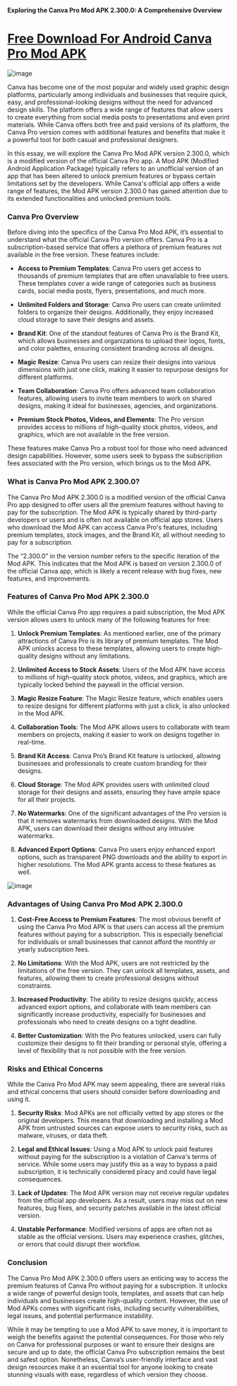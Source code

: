 **Exploring the Canva Pro Mod APK 2.300.0: A Comprehensive Overview**

# [Free Download For Android Canva Pro Mod APK](https://canva-premium-1.modfyp.com/)

![image](https://github.com/user-attachments/assets/336fed10-9dca-44ee-987b-97d397b0e00d)

Canva has become one of the most popular and widely used graphic design platforms, particularly among individuals and businesses that require quick, easy, and professional-looking designs without the need for advanced design skills. The platform offers a wide range of features that allow users to create everything from social media posts to presentations and even print materials. While Canva offers both free and paid versions of its platform, the Canva Pro version comes with additional features and benefits that make it a powerful tool for both casual and professional designers.

In this essay, we will explore the Canva Pro Mod APK version 2.300.0, which is a modified version of the official Canva Pro app. A Mod APK (Modified Android Application Package) typically refers to an unofficial version of an app that has been altered to unlock premium features or bypass certain limitations set by the developers. While Canva's official app offers a wide range of features, the Mod APK version 2.300.0 has gained attention due to its extended functionalities and unlocked premium tools.

### **Canva Pro Overview**

Before diving into the specifics of the Canva Pro Mod APK, it’s essential to understand what the official Canva Pro version offers. Canva Pro is a subscription-based service that offers a plethora of premium features not available in the free version. These features include:

- **Access to Premium Templates**: Canva Pro users get access to thousands of premium templates that are often unavailable to free users. These templates cover a wide range of categories such as business cards, social media posts, flyers, presentations, and much more.

- **Unlimited Folders and Storage**: Canva Pro users can create unlimited folders to organize their designs. Additionally, they enjoy increased cloud storage to save their designs and assets.

- **Brand Kit**: One of the standout features of Canva Pro is the Brand Kit, which allows businesses and organizations to upload their logos, fonts, and color palettes, ensuring consistent branding across all designs.

- **Magic Resize**: Canva Pro users can resize their designs into various dimensions with just one click, making it easier to repurpose designs for different platforms.

- **Team Collaboration**: Canva Pro offers advanced team collaboration features, allowing users to invite team members to work on shared designs, making it ideal for businesses, agencies, and organizations.

- **Premium Stock Photos, Videos, and Elements**: The Pro version provides access to millions of high-quality stock photos, videos, and graphics, which are not available in the free version.

These features make Canva Pro a robust tool for those who need advanced design capabilities. However, some users seek to bypass the subscription fees associated with the Pro version, which brings us to the Mod APK.

### **What is Canva Pro Mod APK 2.300.0?**

The Canva Pro Mod APK 2.300.0 is a modified version of the official Canva Pro app designed to offer users all the premium features without having to pay for the subscription. The Mod APK is typically shared by third-party developers or users and is often not available on official app stores. Users who download the Mod APK can access Canva Pro's features, including premium templates, stock images, and the Brand Kit, all without needing to pay for a subscription.

The “2.300.0” in the version number refers to the specific iteration of the Mod APK. This indicates that the Mod APK is based on version 2.300.0 of the official Canva app, which is likely a recent release with bug fixes, new features, and improvements.

### **Features of Canva Pro Mod APK 2.300.0**

While the official Canva Pro app requires a paid subscription, the Mod APK version allows users to unlock many of the following features for free:

1. **Unlock Premium Templates**: As mentioned earlier, one of the primary attractions of Canva Pro is its library of premium templates. The Mod APK unlocks access to these templates, allowing users to create high-quality designs without any limitations.

2. **Unlimited Access to Stock Assets**: Users of the Mod APK have access to millions of high-quality stock photos, videos, and graphics, which are typically locked behind the paywall in the official version.

3. **Magic Resize Feature**: The Magic Resize feature, which enables users to resize designs for different platforms with just a click, is also unlocked in the Mod APK.

4. **Collaboration Tools**: The Mod APK allows users to collaborate with team members on projects, making it easier to work on designs together in real-time.

5. **Brand Kit Access**: Canva Pro’s Brand Kit feature is unlocked, allowing businesses and professionals to create custom branding for their designs.

6. **Cloud Storage**: The Mod APK provides users with unlimited cloud storage for their designs and assets, ensuring they have ample space for all their projects.

7. **No Watermarks**: One of the significant advantages of the Pro version is that it removes watermarks from downloaded designs. With the Mod APK, users can download their designs without any intrusive watermarks.

8. **Advanced Export Options**: Canva Pro users enjoy enhanced export options, such as transparent PNG downloads and the ability to export in higher resolutions. The Mod APK grants access to these features as well.

![image](https://github.com/user-attachments/assets/ea1c7200-2c68-4501-bfc0-a08c876471fa)

### **Advantages of Using Canva Pro Mod APK 2.300.0**

1. **Cost-Free Access to Premium Features**: The most obvious benefit of using the Canva Pro Mod APK is that users can access all the premium features without paying for a subscription. This is especially beneficial for individuals or small businesses that cannot afford the monthly or yearly subscription fees.

2. **No Limitations**: With the Mod APK, users are not restricted by the limitations of the free version. They can unlock all templates, assets, and features, allowing them to create professional designs without constraints.

3. **Increased Productivity**: The ability to resize designs quickly, access advanced export options, and collaborate with team members can significantly increase productivity, especially for businesses and professionals who need to create designs on a tight deadline.

4. **Better Customization**: With the Pro features unlocked, users can fully customize their designs to fit their branding or personal style, offering a level of flexibility that is not possible with the free version.

### **Risks and Ethical Concerns**

While the Canva Pro Mod APK may seem appealing, there are several risks and ethical concerns that users should consider before downloading and using it.

1. **Security Risks**: Mod APKs are not officially vetted by app stores or the original developers. This means that downloading and installing a Mod APK from untrusted sources can expose users to security risks, such as malware, viruses, or data theft.

2. **Legal and Ethical Issues**: Using a Mod APK to unlock paid features without paying for the subscription is a violation of Canva's terms of service. While some users may justify this as a way to bypass a paid subscription, it is technically considered piracy and could have legal consequences.

3. **Lack of Updates**: The Mod APK version may not receive regular updates from the official app developers. As a result, users may miss out on new features, bug fixes, and security patches available in the latest official version.

4. **Unstable Performance**: Modified versions of apps are often not as stable as the official versions. Users may experience crashes, glitches, or errors that could disrupt their workflow.

### **Conclusion**

The Canva Pro Mod APK 2.300.0 offers users an enticing way to access the premium features of Canva Pro without paying for a subscription. It unlocks a wide range of powerful design tools, templates, and assets that can help individuals and businesses create high-quality content. However, the use of Mod APKs comes with significant risks, including security vulnerabilities, legal issues, and potential performance instability.

While it may be tempting to use a Mod APK to save money, it is important to weigh the benefits against the potential consequences. For those who rely on Canva for professional purposes or want to ensure their designs are secure and up to date, the official Canva Pro subscription remains the best and safest option. Nonetheless, Canva’s user-friendly interface and vast design resources make it an essential tool for anyone looking to create stunning visuals with ease, regardless of which version they choose.
